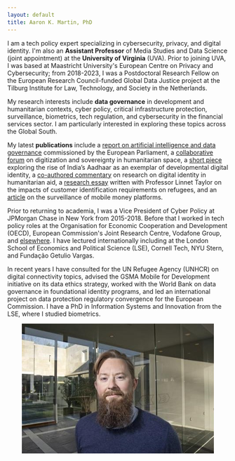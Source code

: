 ```yaml
---
layout: default
title: Aaron K. Martin, PhD
---
```

I am a tech policy expert specializing in cybersecurity, privacy, and digital identity. I'm also an **Assistant Professor** of Media Studies and Data Science (joint appointment) at the **University of Virginia** (UVA). Prior to joining UVA, I was based at Maastricht University's European Centre on Privacy and Cybersecurity; from 2018-2023, I was a Postdoctoral Research Fellow on the European Research Council-funded Global Data Justice project at the Tilburg Institute for Law, Technology, and Society in the Netherlands.

My research interests include **data governance** in development and humanitarian contexts, cyber policy, critical infrastructure protection, surveillance, biometrics, tech regulation, and cybersecurity in the financial services sector. I am particularly interested in exploring these topics across the Global South.

My latest **publications** include a [report on artificial intelligence and data governance](https://www.europarl.europa.eu/thinktank/en/document/EPRS_STU(2022)729533) commissioned by the European Parliament, a [collaborative forum](https://doi.org/10.1080/14650045.2022.2047468) on digitization and sovereignty in humanitarian space, a [short piece](https://doi.org/10.24908/ss.v19i1.14547) exploring the rise of India’s Aadhaar as an exemplar of developmental digital identity, a [co-authored commentary](https://doi.org/10.1177/20539517211006744) on research on digital identity in humanitarian aid, a [research essay](https://doi.org/10.1080/02681102.2020.1811943) written with Professor Linnet Taylor on the impacts of customer identification requirements on refugees, and an [article](https://doi.org/10.24908/ss.v17i1/2.12924) on the surveillance of mobile money platforms.

Prior to returning to academia, I was a Vice President of Cyber Policy at JPMorgan Chase in New York from 2015-2018. Before that I worked in tech policy roles at the Organisation for Economic Cooperation and Development (OECD), European Commission's Joint Research Centre, Vodafone Group, and [elsewhere](http://sixfouronea.net/professional-history/). I have lectured internationally including at the London School of Economics and Political Science (LSE), Cornell Tech, NYU Stern, and Fundação Getulio Vargas.

In recent years I have consulted for the UN Refugee Agency (UNHCR) on digital connectivity topics, advised the GSMA Mobile for Development initiative on its data ethics strategy, worked with the World Bank on data governance in foundational identity programs, and led an international project on data protection regulatory convergence for the European Commission. I have a PhD in Information Systems and Innovation from the LSE, where I studied biometrics.

<p align="center">
  <img src="images/aaron_martin.jpg">
</p>
